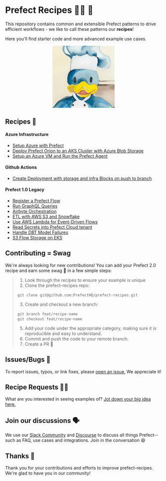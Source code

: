 
# Prefect Recipes 🧑‍🍳 🥐

This repository contains common and extensible Prefect patterns to drive efficient workflows - we like to call these patterns our **recipes**!

Here you'll find starter code and more advanced example use cases.

<div align="center">
  <a href="https://github.com/PrefectHQ/prefect-recipes">
    <img src="imgs/chef_marvin_by_dalle.png" alt="Logo" width="200">
  </a>
</div>


## Recipes 🍯

#### Azure Infrastructure
- [Setup Azure with Prefect](./video-demos/setup-azure-with-prefect/)
- [Deploy Prefect Orion to an AKS Cluster with Azure Blob Storage](./devops/infrastructure-as-code/azure/prefect-agent-on-aks/)
- [Setup an Azure VM and Run the Prefect Agent](./devops/infrastructure-as-code/azure/prefect-agent-on-avm/)

#### Github Actions
- [Create Deployment with storage and infra Blocks on push to branch](./devops/github-actions/general-docker-deploy.yaml)

#### Prefect 1.0 Legacy
- [Register a Prefect Flow](./prefect-v1-legacy/devops/github-actions/)
- [Run GraphQL Queries](./prefect-v1-legacy/graphql-queries/)
- [Airbyte Orchestration](./prefect-v1-legacy/use-cases/airbyte-orchestration/)
- [ETL with AWS S3 and Snowflake](./prefect-v1-legacy/use-cases/etl-s3-to-snowflake/)
- [Use AWS Lambda for Event-Driven Flows](./prefect-v1-legacy/use-cases/event-driven-triggers/)
- [Read Secrets into Prefect Cloud tenant](./prefect-v1-legacy/use-cases/import-secrets-to-cloud/)
- [Handle DBT Model Failures](./prefect-v1-legacy/use-cases/rerun_dbt_models_from_failure/)
- [S3 Flow Storage on EKS](./prefect-v1-legacy/use-cases/s3-flow-storage-on-eks/)

## Contributing = Swag 
We're always looking for new contributions! You can add your Prefect 2.0 recipe and earn some swag 🧢 in a few simple steps:

>1. Look through the recipes to ensure your example is unique
>2. Clone the prefect-recipes repo:
>```console
>git clone git@github.com:PrefectHQ/prefect-recipes.git
>```
>3. Create and checkout a new branch:
>```console
>git branch feat/recipe-name
>git checkout feat/recipe-name
>```
>5. Add your code under the appropriate category, making sure it is reproducible and easy to understand.
>6. Commit and push the code to your remote branch.
>7. Create a PR 🤌 

## Issues/Bugs 🐛
To report issues, typos, or link fixes, please [open an issue.](https://github.com/PrefectHQ/prefect-recipes/issues/new?assignees=&labels=i%3A+bug&template=bug_report.yaml&title=%5BBug%5D%3A+) We appreciate it!

## Recipe Requests 👩‍🍳
What are you interested in seeing examples of? [Jot down your big idea here.](https://github.com/PrefectHQ/prefect-recipes/issues/new?assignees=&labels=i%3A+enhancement&template=feature_request.yaml)

## Join our discussions 🗣️
We use our [Slack Community](https://www.prefect.io/slack) and [Discourse](https://discourse.prefect.io/c/21) to discuss all things Prefect-- such as FAQ, use cases and integrations. Join in the conversation :smile:

## Thanks 💙
Thank you for your contributions and efforts to improve prefect-recipes. We're glad to have you in our community!
